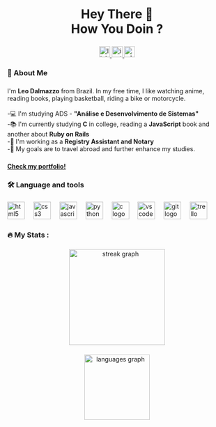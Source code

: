 <h1 align="center">Hey There 👋<br>How You Doin ?</h1>

###

<div align="center">
  <a href="https://www.linkedin.com/in/leonardo-dalmazzo-245027150?original_referer=https%3A%2F%2Fgithub.com%2FLeo-Dev-Full-Stack%2FLeo-Dev-Full-Stack%3Ftab%3Dreadme-ov-file" target="_blank">
    <img src="https://img.shields.io/static/v1?message=LinkedIn&logo=linkedin&label=&color=0077B5&logoColor=white&labelColor=&style=for-the-badge" height="25" alt="linkedin logo"  />
  </a>
  <a href="https://www.instagram.com/leo_dalmazzo99/?igsh=MXJhYTZ5NHcxcXZsYw%3D%3D" target="_blank">
    <img src="https://img.shields.io/static/v1?message=Instagram&logo=instagram&label=&color=E4405F&logoColor=white&labelColor=&style=for-the-badge" height="25" alt="instagram logo"  />
  </a>
  <a href="https://api.whatsapp.com/send?1=pt_BR&phone=55011991795884" target="_blank">
    <img src="https://img.shields.io/static/v1?message=Whatsapp&logo=whatsapp&label=&color=25D366&logoColor=white&labelColor=&style=for-the-badge" height="25" alt="whatsapp logo"  />
  </a>
</div>

###

<h3 align="left">📌 About Me</h3>

###

<p align="left">I'm <b>Leo Dalmazzo</b> from Brazil. In my free time, I like watching anime, reading books, playing basketball, riding a bike or motorcycle.<br><br>-💻 I'm studying ADS - <b>"Análise e Desenvolvimento de Sistemas"</b><br>-📚 I'm currently studying <b>C</b> in college, reading a <b>JavaScript</b> book and another about <b>Ruby on Rails</b><br>-📜 I'm working as a <b>Registry Assistant and Notary</b><br>-🎯 My goals are to travel abroad and further enhance my studies.</p>

###

[**Check my portfolio!**](https://leo-devfullstack.github.io/portfolio/)

###

<h3 align="left">🛠 Language and tools</h3>

###

<div align="left">
  <img src="https://cdn.jsdelivr.net/gh/devicons/devicon/icons/html5/html5-original.svg" height="40" alt="html5 logo"  />
  <img width="12" />
  <img src="https://cdn.jsdelivr.net/gh/devicons/devicon/icons/css3/css3-original.svg" height="40" alt="css3 logo"  />
  <img width="12" />
  <img src="https://cdn.jsdelivr.net/gh/devicons/devicon/icons/javascript/javascript-original.svg" height="40" alt="javascript logo"  />
  <img width="12" />
  <img src="https://cdn.jsdelivr.net/gh/devicons/devicon/icons/python/python-original.svg" height="40" alt="python logo"  />
  <img width="12" />
  <img src="https://cdn.jsdelivr.net/gh/devicons/devicon/icons/c/c-original.svg" height="40" alt="c logo"  />
  <img width="12" />
  <img src="https://cdn.jsdelivr.net/gh/devicons/devicon/icons/vscode/vscode-original.svg" height="40" alt="vscode logo"  />
  <img width="12" />
  <img src="https://cdn.jsdelivr.net/gh/devicons/devicon/icons/git/git-original.svg" height="40" alt="git logo"  />
  <img width="12" />
  <img src="https://cdn.jsdelivr.net/gh/devicons/devicon/icons/trello/trello-plain.svg" height="40" alt="trello logo"  />
</div>

###

<div align="left">
</div>

###

<h3 align="left">🔥   My Stats :</h3>

###

<div align="center">
  <img src="https://streak-stats.demolab.com?user=Leo-Dev-Full-Stack&locale=en&mode=daily&theme=dark&hide_border=false&border_radius=5&order=3" height="220" alt="streak graph"  />
</div>

###

<div align=center>
  <img src="https://github-readme-stats.vercel.app/api/top-langs?username=Leo-Dev-Full-Stack&locale=en&hide_title=false&layout=compact&card_width=320&langs_count=5&theme=dark&hide_border=false&order=2" height="150" alt="languages graph"  />
</div>

###

